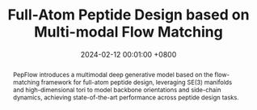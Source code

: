 ---
title:          "Full-Atom Peptide Design based on Multi-modal Flow Matching"
date:           2024-02-12 00:01:00 +0800
selected:       true
pub:            "ICML"
# pub_pre:        "Submitted to "
# pub_post:       'Under review.'
# pub_last:       ' <span class="badge badge-pill badge-publication badge-success">Spotlight</span>'
pub_date:       "2024"

abstract: >-
  PepFlow introduces a multimodal deep generative model based on the flow-matching framework for full-atom peptide design, leveraging SE(3) manifolds and high-dimensional tori to model backbone orientations and side-chain dynamics, achieving state-of-the-art performance across peptide design tasks.

cover:          /assets/images/covers/covers5.png
authors:
  - Jiahan Li*
  - Chaoran Cheng*
  - Zuofan Wu
  - Ruihan Guo
  - Shitong Luo
  - Zhizhou Ren
  - Jian Peng
  - Jianzhu Ma

links:
  Paper: https://arxiv.org/abs/2406.00735
  Code: https://github.com/Ced3-han/PepFlowww
---
